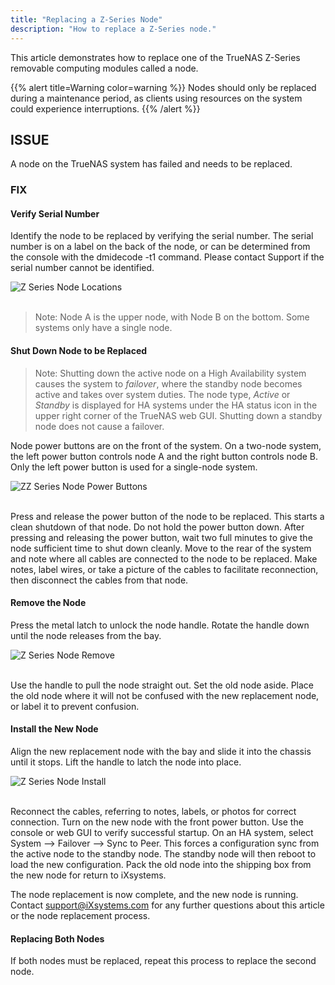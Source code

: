 ```yaml
---
title: "Replacing a Z-Series Node"
description: "How to replace a Z-Series node."
---
```


This article demonstrates how to replace one of the TrueNAS Z-Series removable computing modules called a node.

{{% alert title=Warning color=warning %}}
Nodes should only be replaced during a maintenance period, as clients using resources on the system could experience interruptions.
{{% /alert %}}

## ISSUE

A node on the TrueNAS system has failed and needs to be replaced.

### FIX

#### Verify Serial Number
Identify the node to be replaced by verifying the serial number. The serial number is on a label on the back of the node, or can be determined from the console with the dmidecode -t1 command. Please contact Support if the serial number cannot be identified.

![Z Series Node Locations](/images/Hardware/ZseriesNodeLocations.png "Z Series Node Locations")
<br><br>

> Note:  Node A is the upper node, with Node B on the bottom. Some systems only have a single node.

#### Shut Down Node to be Replaced

> Note: Shutting down the active node on a High Availability system causes the system to *failover*, where the standby node becomes active and takes over system duties.  The node type, *Active* or *Standby* is displayed for HA systems under  the HA status icon in the upper right corner of the TrueNAS web GUI. Shutting down a standby node does not cause a failover.

Node power buttons are on the front of the system. On a two-node system, the left power button controls node A and the right button controls node B. Only the left power button is used for a single-node system.

![ZZ Series Node Power Buttons](/images/Hardware/ZseriesNodePowerButtons.png "Z Series Node Power Buttons")
<br><br>

Press and release the power button of the node to be replaced. This starts a clean shutdown of that node. Do not hold the power button down. After pressing and releasing the power button, wait two full minutes to give the node sufficient time to shut down cleanly.  Move to the rear of the system and note where all cables are connected to the node to be replaced. Make notes, label wires, or take a picture of the cables to facilitate reconnection, then disconnect the cables from that node.

#### Remove the Node

Press the metal latch to unlock the node handle. Rotate the handle down until the node releases from the bay.

![Z Series Node Remove](/images/Hardware/ZseriesNodeRemove.png "Z Series Node Remove")
<br><br>


Use the handle to pull the node straight out. Set the old node aside. Place the old node where it will not be confused with the new replacement node, or label it to prevent confusion.

#### Install the New Node

Align the new replacement node with the bay and slide it into the chassis until it stops. Lift the handle to latch the node into place.

![Z Series Node Install](/images/Hardware/ZseriesNodeInstall.png "Z Series Node Install")
<br><br>

Reconnect the cables, referring to notes, labels, or photos for correct connection. Turn on the new node with the front power button. Use the console or web GUI to verify successful startup. On an HA system, select System –> Failover –> Sync to Peer. This forces a configuration sync from the active node to the standby node. The standby node will then reboot to load the new configuration.  Pack the old node into the shipping box from the new node for return to iXsystems.

The node replacement is now complete, and the new node is running. Contact support@iXsystems.com for any further questions about this article or the node replacement process.

#### Replacing Both Nodes

If both nodes must be replaced, repeat this process to replace the second node.
